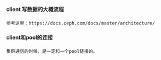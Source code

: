 #### client 写数据的大概流程

    参考这里：https://docs.ceph.com/docs/master/architecture/
        

#### client和pool的连接

    集群通信的时候，是一定和一个pool链接的。
